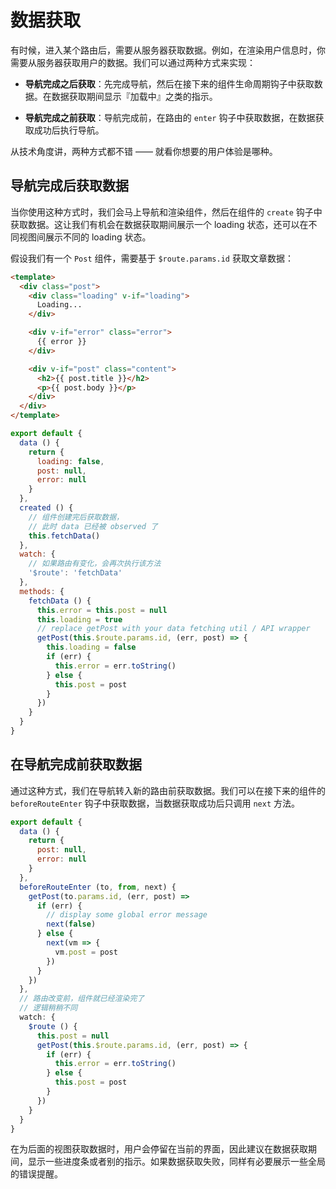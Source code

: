 # 数据获取

有时候，进入某个路由后，需要从服务器获取数据。例如，在渲染用户信息时，你需要从服务器获取用户的数据。我们可以通过两种方式来实现：

- **导航完成之后获取**：先完成导航，然后在接下来的组件生命周期钩子中获取数据。在数据获取期间显示『加载中』之类的指示。

- **导航完成之前获取**：导航完成前，在路由的 `enter` 钩子中获取数据，在数据获取成功后执行导航。

从技术角度讲，两种方式都不错 —— 就看你想要的用户体验是哪种。

## 导航完成后获取数据

当你使用这种方式时，我们会马上导航和渲染组件，然后在组件的 `create` 钩子中获取数据。这让我们有机会在数据获取期间展示一个 loading 状态，还可以在不同视图间展示不同的 loading 状态。

假设我们有一个 `Post` 组件，需要基于 `$route.params.id` 获取文章数据：

``` html
<template>
  <div class="post">
    <div class="loading" v-if="loading">
      Loading...
    </div>

    <div v-if="error" class="error">
      {{ error }}
    </div>

    <div v-if="post" class="content">
      <h2>{{ post.title }}</h2>
      <p>{{ post.body }}</p>
    </div>
  </div>
</template>
```

``` js
export default {
  data () {
    return {
      loading: false,
      post: null,
      error: null
    }
  },
  created () {
    // 组件创建完后获取数据，
    // 此时 data 已经被 observed 了
    this.fetchData()
  },
  watch: {
    // 如果路由有变化，会再次执行该方法
    '$route': 'fetchData'
  },
  methods: {
    fetchData () {
      this.error = this.post = null
      this.loading = true
      // replace getPost with your data fetching util / API wrapper
      getPost(this.$route.params.id, (err, post) => {
        this.loading = false
        if (err) {
          this.error = err.toString()
        } else {
          this.post = post
        }
      })
    }
  }
}
```

## 在导航完成前获取数据

通过这种方式，我们在导航转入新的路由前获取数据。我们可以在接下来的组件的  `beforeRouteEnter` 钩子中获取数据，当数据获取成功后只调用 `next` 方法。

``` js
export default {
  data () {
    return {
      post: null,
      error: null
    }
  },
  beforeRouteEnter (to, from, next) {
    getPost(to.params.id, (err, post) => 
      if (err) {
        // display some global error message
        next(false)
      } else {
        next(vm => {
          vm.post = post
        })
      }
    })
  },
  // 路由改变前，组件就已经渲染完了
  // 逻辑稍稍不同
  watch: {
    $route () {
      this.post = null
      getPost(this.$route.params.id, (err, post) => {
        if (err) {
          this.error = err.toString()
        } else {
          this.post = post
        }
      })
    }
  }
}
```

在为后面的视图获取数据时，用户会停留在当前的界面，因此建议在数据获取期间，显示一些进度条或者别的指示。如果数据获取失败，同样有必要展示一些全局的错误提醒。

